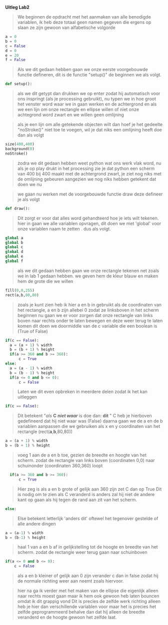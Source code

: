 **Uitleg Lab2**

> We beginnen de opdracht met het aanmaken van alle benodigde variablen, ik heb deze totaal geen namen gegeven die ergens op slaan ze zijn gewoon van alfabetische volgorde

```python
a = 0
b = 0
c = False
d = 0
e = 20
f = False
```

> Als we dit gedaan hebben gaan we onze eerste voorgebouwde functie defineren, dit is de functie "setup()" de beginnen we als volgt.

```python
def setup():
``` 

> als we dit getypt dan drukken we op enter zodat hij automatisch voor ons inspringt (als je processing gebruikt), 
nu typen we in hoe groot het venster word waar we in gaan werken en de achtergrond en als we een lijn om onze rectangle en ellipse willen of niet
onze achtegrond word zwart en we willen geen omlijning

> als je een lijn om alle getekende objecten wilt dan hoef je het gedeelte "noStroke()" niet toe te voegen, wil je dat niks een omlijning heeft doe dan als volgt

```python
size(400,400)
background(0)
noStroke()
```

> zodra we dit gedaan hebben weet python wat ons werk vlak word, nu als je op play drukt in het processing zie je dat python een scherm van
400 bij 400 maakt met de achtergrond zwart, je ziet nog niks met de omlijning gebeuren aangezien we nog niks hebben getekent dat doen we nu 

> we gaan nu werken met de voorgebouwde functie draw deze defineer je als volgt

```python
def draw():
```

> Dit zorgt er voor dat alles word gehandteerd hoe je iets wilt tekenen.
hier in gaan we alle variablen opvragen, dit doen we met 'global' voor onze variablen naam te zetten . dus als volgt.

```python
global a
global b
global c
global d
global e
global f
```

> als we dit gedaan hebben gaan we onze rectangle tekenen net zoals we in lab 1 gedaan hebben.
we geven hem de kleur blauw en maken hem de grote die we willen

```python
fill(0,0,255)
rect(a,b,80,80)
```

> zoals je kunt zien heb ik hier a en b in gebruikt als de coordinaten van het rectangle, a en b zijn allebei 0 zodat ze linksboven in het scherm beginnen
nu gaan we er voor zorgen dat onze rectangle van links boven naar rechts onder te laten bewegen en deze weer terug te laten komen
dit doen we doormiddle van de c variable die een boolean is (True of False)

```python
if(c == False):
  a = (a + 1) % width
  b = (b + 1) % height
  if(a >= 360 and b >= 360):
      c = True
else:
  a = (a - 1) % width
  b = (b - 1) % height
  if(a <= 0 and b <= 0):
      c = False
```

> Laten we dit even opbreken in meerdere delen zodat ik het kan uitleggen

```python
if(c == False):
```

> Dit betekent "*als* **C** **_niet waar_** is doe dan: **dit** " C heb je hierboven gedefineerd dat hij niet waar was (False)
daarna gaan we de a en de b variablen aanpassen die we gebruiken als x en y coordinaten van het rectangle (rect(**a**,**b**,80,80))

```python
a = (a + 1) % width
b = (b + 1) % height
```

> voeg 1 aan de a en b toe, gezien de breedte en hoogte van het scherm. zodat de rectangle van links boven (coordinaten 0,0) naar schuinonder (coordinaten 360,360) loopt

```python
  if(a >= 360 and b >= 360):
      c = True
```
> Hier zeg is als a en b grote of gelijk aan 360 zijn zet C dan op True
Dit is nodig om te zien als C veranderd is anders zal hij niet de andere kant op gaan als hij tegen de rand aan zit van het scherm.

```python
else:
```

> Else betekent letterlijk 'anders dit' oftewel het tegenover gestelde of alle andere dingen

```python
a = (a-1) % width
b = (b-1) % height
```
> haal 1 van a en b af in gelijkstelling tot de hoogte en breedte van het scherm. zodat de rectangle weer terug gaan naar schuinboven

```python
if(a <= 0 and b <= 0):
    c = False
```

> als a en b kleiner of gelijk aan 0 zijn verander c dan in false zodat hij de normale richting weer aan neemt zoals hiervoor.

>hier na ga ik verder met het maken van de ellipse die eigenlijk alleen naar rechts moest gaan maar ik hem ook gewoon heb laten bouncen omdat ik dit grappig vond
Dit is precies de zelfde werk richting alleen heb je hier dan verschillende variablen voor maar het is precies het zelfde geprogrammeerd behalve dan dat hij alleen
de breedte veranderd en de hoogte gewoon het zelfde laat.
